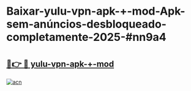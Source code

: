 # Baixar-yulu-vpn-apk-+-mod-Apk-sem-anúncios-desbloqueado-completamente-2025-#nn9a4

# <h2><a href="https://ainizakaria.my?title=yulu-vpn-apk-+-mod&ref=24M">🔗👉 🔴 yulu-vpn-apk-+-mod</a></h2>

[![acn](https://github.com/user-attachments/assets/0f9c940e-d8b0-45ae-aac7-cd30a18b3e1c)](https://ainizakaria.my?title=yulu-vpn-apk-+-mod&ref=24M)

